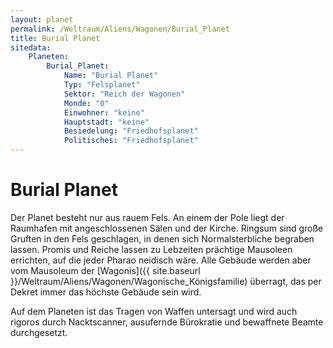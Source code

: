 ```yaml
---
layout: planet
permalink: /Weltraum/Aliens/Wagonen/Burial_Planet
title: Burial Planet
sitedata:
    Planeten:
        Burial_Planet:
            Name: "Burial Planet"
            Typ: "Felsplanet"
            Sektor: "Reich der Wagonen"
            Monde: "0"
            Einwohner: "keine"
            Hauptstadt: "keine"
            Besiedelung: "Friedhofsplanet"
            Politisches: "Friedhofsplanet"
---
```


# Burial Planet

Der Planet besteht nur aus rauem Fels. An einem der Pole liegt der Raumhafen mit angeschlossenen Sälen und der Kirche. Ringsum sind große Gruften in den Fels geschlagen, in denen sich Normalsterbliche begraben lassen. Promis und Reiche lassen zu Lebzeiten prächtige Mausoleen errichten, auf die jeder Pharao neidisch wäre. Alle Gebäude werden aber vom Mausoleum der [Wagonis]({{ site.baseurl }}/Weltraum/Aliens/Wagonen/Wagonische_Königsfamilie) überragt, das per Dekret immer das höchste Gebäude sein wird.

Auf dem Planeten ist das Tragen von Waffen untersagt und wird auch rigoros durch Nacktscanner, ausufernde Bürokratie und bewaffnete Beamte durchgesetzt.
